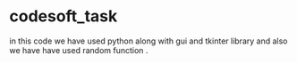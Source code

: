 # codesoft_task
in this code we have used python along with gui and tkinter library and also we have have used random function .
